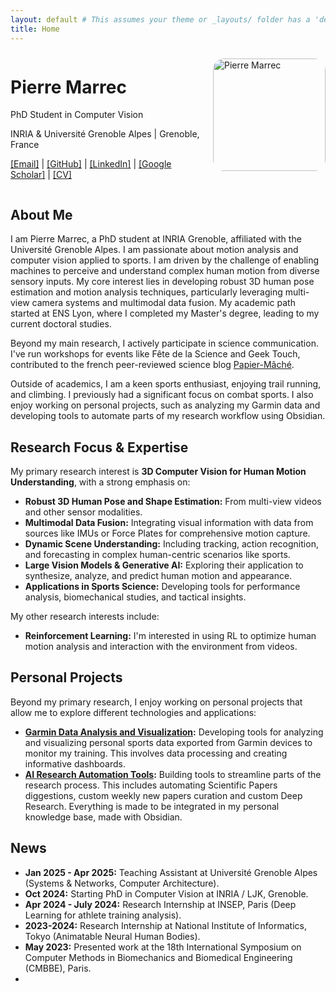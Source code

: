 ```yaml
---
layout: default # This assumes your theme or _layouts/ folder has a 'default.html'
title: Home
---
```


<div style="display: flex; align-items: flex-start;">
  <div style="flex: 3; padding-right: 20px;">
    <h1>Pierre Marrec</h1>
    <p>PhD Student in Computer Vision</p>
    <p>INRIA & Université Grenoble Alpes | Grenoble, France</p>
    <p>
      <a href="mailto:{{ site.email }}">[Email]</a> | 
      <a href="https://github.com/{{ site.github_username }}" target="_blank">[GitHub]</a> | 
      <a href="https://www.linkedin.com/in/{{ site.linkedin_profile }}" target="_blank">[LinkedIn]</a> |
      <a href="https://scholar.google.com/citations?user={{ site.google_scholar_id }}" target="_blank">[Google Scholar]</a> |
      <a href="{{ site.header_pages | where: 'name', 'assets/CV_en.pdf' | first.path | default: 'assets/CV_en.pdf'}}" target="_blank">[CV]</a>
    </p>
  </div>
  <div style="flex: 1;">
    <img src="assets/photo.png" alt="Pierre Marrec" style="width: 180px; border-radius: 10%; margin-top: 10px;"/>
    <!-- 
      To add your image:
      1. Create 'assets/img/' folders in your repository.
      2. Put your image (e.g., 'pierre_marrec_photo.jpg') in 'assets/img/'.
      3. Change 'placeholder_profile.png' to 'your_image_filename.jpg'.
    -->
  </div>
</div>


## About Me

I am Pierre Marrec, a PhD student at INRIA Grenoble, affiliated with the Université Grenoble Alpes. I am passionate about motion analysis and computer vision applied to sports. I am driven by the challenge of enabling machines to perceive and understand complex human motion from diverse sensory inputs. My core interest lies in developing robust 3D human pose estimation and motion analysis techniques, particularly leveraging multi-view camera systems and multimodal data fusion.
My academic path started at ENS Lyon, where I completed my Master's degree, leading to my current doctoral studies.

Beyond my main research, I actively participate in science communication. I've run workshops for events like Fête de la Science and Geek Touch, contributed to the french peer-reviewed science blog [Papier-Mâché](https://papiermachesciences.org/).

Outside of academics, I am a keen sports enthusiast, enjoying trail running, and climbing. I previously had a significant focus on combat sports. I also enjoy working on personal projects, such as analyzing my Garmin data and developing tools to automate parts of my research workflow using Obsidian.

## Research Focus & Expertise

My primary research interest is **3D Computer Vision for Human Motion Understanding**, with a strong emphasis on:
*   **Robust 3D Human Pose and Shape Estimation:** From multi-view videos and other sensor modalities.
*   **Multimodal Data Fusion:** Integrating visual information with data from sources like IMUs or Force Plates for comprehensive motion capture.
*   **Dynamic Scene Understanding:** Including tracking, action recognition, and forecasting in complex human-centric scenarios like sports.
*   **Large Vision Models & Generative AI:** Exploring their application to synthesize, analyze, and predict human motion and appearance.
*   **Applications in Sports Science:** Developing tools for performance analysis, biomechanical studies, and tactical insights.

My other research interests include:
*   **Reinforcement Learning:** I'm interested in using RL to optimize human motion analysis and interaction with the environment from videos.


## Personal Projects

Beyond my primary research, I enjoy working on personal projects that allow me to explore different technologies and applications:

*   **[Garmin Data Analysis and Visualization](https://github.com/piromagnus/garminDataAnalysis):** Developing tools for analyzing and visualizing personal sports data exported from Garmin devices to monitor my training. This involves data processing and creating informative dashboards.
*   **[AI Research Automation Tools](https://github.com/piromagnus/researchNautomation):** Building tools to streamline parts of the research process. This includes automating Scientific Papers diggestions, custom weekly new papers curation and custom Deep Research. Everything is made to be integrated in my personal knowledge base, made with Obsidian.


## News
*   **Jan 2025 - Apr 2025:** Teaching Assistant at Université Grenoble Alpes (Systems & Networks, Computer Architecture).
*   **Oct 2024:** Starting PhD in Computer Vision at INRIA / LJK, Grenoble.
*   **Apr 2024 - July 2024:** Research Internship at INSEP, Paris (Deep Learning for athlete training analysis).
*   **2023-2024:** Research Internship at National Institute of Informatics, Tokyo (Animatable Neural Human Bodies).
*   **May 2023:** Presented work at the 18th International Symposium on Computer Methods in Biomechanics and Biomedical Engineering (CMBBE), Paris.
* 

<!--
 *   *To add more news: copy the format above and list chronologically.*
  To update your CV link:
  1. Create 'assets/pdf/' folders.
  2. Place your CV (e.g., 'Pierre_Marrec_CV_2025.pdf') in 'assets/pdf/'.
  3. Update the link in _config.yml and any direct links like the one in the contact info above.
-->